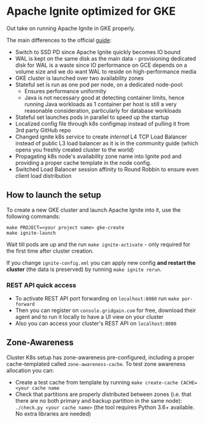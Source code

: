 # Apache Ignite optimized for GKE

Out take on running Apache Ignite in GKE properly.

The main differences to the official [guide](https://apacheignite.readme.io/docs/google-cloud-deployment):

* Switch to SSD PD since Apache Ignite quickly becomes IO bound
* WAL is kept on the same disk as the main data -
  provisioning dedicated disk for WAL is a waste since IO performance on GCE
  depends on a volume size and we do want WAL to reside on high-performance media
* GKE cluster is launched over two availability zones
* Stateful set is run as one pod per node, on a dedicated node-pool:
  * Ensures performance uniformity
  * Java is not necessary good at detecting container limits, hence running Java
    workloads as 1 container per host is still a very reasonable consideration,
	particularly for database workloads
* Stateful set launches pods in parallel to speed up the startup
* Localized config file through k8s configmap instead of pulling it from 3rd party GitHub repo
* Changed ignite k8s service to create *internal* L4 TCP Load Balancer instead of public L3
  load balancer as it is in the community guide (which opens you freshly created cluster to the world)
* Propagating k8s node's availability zone name into Ignite pod and providing a proper cache template
  in the node config.
* Switched Load Balancer session affinity to Round Robbin to ensure even client load distribution

## How to launch the setup
To create a new GKE cluster and launch Apache Ignite into it, use the following commands:

```
make PROJECT=<your project name> gke-create
make ignite-launch
```
Wait till pods are up and the run ``make ignite-activate`` - only required for the first
time after cluster creation.

If you change `ignite-config.xml` you can apply new config **and restart the cluster**
(the data is preserved) by running `make ignite rerun`.

### REST API quick access

* To activate REST API port forwarding on `localhost:8080` run `make por-forward`
* Then you can register on `console.gridgain.com` for free, download their agent and to run it
  locally to have a UI view on your cluster
* Also you can access your cluster's REST API on `localhost:8080`

## Zone-Awareness

Cluster K8s setup has zone-awareness pre-configured, including a proper cache-templated called
`zone-awareness-cache`. To test zone awareness allocation you can:

* Create a test cache from template by running `make create-cache CACHE=<your cache name`
* Check that partitions are properly distributed between zones (i.e. that there are no
  both primary and backup partition in the same node): `./check.py <your cache name>`
  (the tool requires Python 3.6+ available. No extra libraries are needed)
